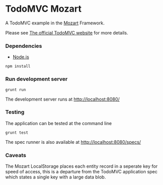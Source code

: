 # TodoMVC Mozart

A TodoMVC example in the [Mozart](http://mozart.io/) Framework.

Please see [The official TodoMVC website](http://todomvc.com/) for more details.

### Dependencies
- [Node.js](http://nodejs.org/)

```
npm install
```

### Run development server

```
grunt run
```

The development server runs at [http://localhost:8080/](http://localhost:8080/)

### Testing

The application can be tested at the command line

```
grunt test
```

The spec runner is also available at [http://localhost:8080/specs/](http://localhost:8080/specs/)

### Caveats

The Mozart LocalStorage places each entity record in a seperate key for speed of access, this is a departure from the TodoMVC application spec which states a single key with a large data blob.
